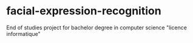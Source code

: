 # facial-expression-recognition

End of studies project for bachelor degree in computer science "licence informatique"
